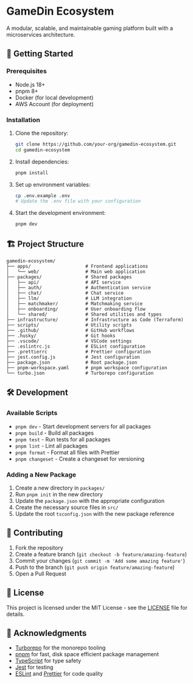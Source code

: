 # GameDin Ecosystem

A modular, scalable, and maintainable gaming platform built with a microservices architecture.

## 🚀 Getting Started

### Prerequisites

- Node.js 18+
- pnpm 8+
- Docker (for local development)
- AWS Account (for deployment)

### Installation

1. Clone the repository:
   ```bash
   git clone https://github.com/your-org/gamedin-ecosystem.git
   cd gamedin-ecosystem
   ```

2. Install dependencies:
   ```bash
   pnpm install
   ```

3. Set up environment variables:
   ```bash
   cp .env.example .env
   # Update the .env file with your configuration
   ```

4. Start the development environment:
   ```bash
   pnpm dev
   ```

## 🏗 Project Structure

```
gamedin-ecosystem/
├── apps/                    # Frontend applications
│   └── web/                 # Main web application
├── packages/                # Shared packages
│   ├── api/                 # API service
│   ├── auth/                # Authentication service
│   ├── chat/                # Chat service
│   ├── llm/                 # LLM integration
│   ├── matchmaker/          # Matchmaking service
│   ├── onboarding/          # User onboarding flow
│   └── shared/              # Shared utilities and types
├── infrastructure/          # Infrastructure as Code (Terraform)
├── scripts/                 # Utility scripts
├── .github/                 # GitHub workflows
├── .husky/                  # Git hooks
├── .vscode/                 # VSCode settings
├── .eslintrc.js             # ESLint configuration
├── .prettierrc              # Prettier configuration
├── jest.config.js           # Jest configuration
├── package.json             # Root package.json
├── pnpm-workspace.yaml      # pnpm workspace configuration
└── turbo.json               # Turborepo configuration
```

## 🛠 Development

### Available Scripts

- `pnpm dev` - Start development servers for all packages
- `pnpm build` - Build all packages
- `pnpm test` - Run tests for all packages
- `pnpm lint` - Lint all packages
- `pnpm format` - Format all files with Prettier
- `pnpm changeset` - Create a changeset for versioning

### Adding a New Package

1. Create a new directory in `packages/`
2. Run `pnpm init` in the new directory
3. Update the `package.json` with the appropriate configuration
4. Create the necessary source files in `src/`
5. Update the root `tsconfig.json` with the new package reference

## 🤝 Contributing

1. Fork the repository
2. Create a feature branch (`git checkout -b feature/amazing-feature`)
3. Commit your changes (`git commit -m 'Add some amazing feature'`)
4. Push to the branch (`git push origin feature/amazing-feature`)
5. Open a Pull Request

## 📄 License

This project is licensed under the MIT License - see the [LICENSE](LICENSE) file for details.

## 🙏 Acknowledgments

- [Turborepo](https://turbo.build/) for the monorepo tooling
- [pnpm](https://pnpm.io/) for fast, disk space efficient package management
- [TypeScript](https://www.typescriptlang.org/) for type safety
- [Jest](https://jestjs.io/) for testing
- [ESLint](https://eslint.org/) and [Prettier](https://prettier.io/) for code quality
